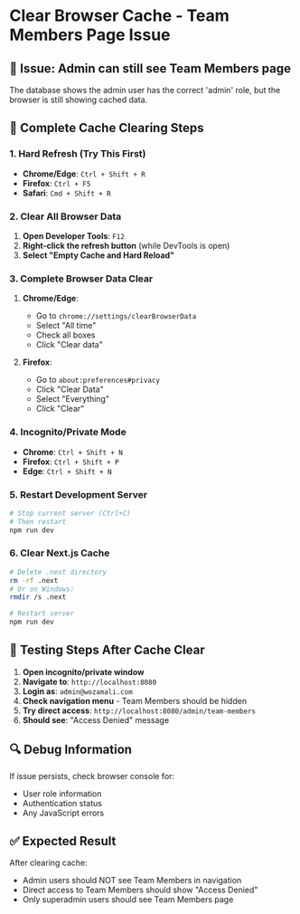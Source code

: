 # Clear Browser Cache - Team Members Page Issue

## 🚨 Issue: Admin can still see Team Members page

The database shows the admin user has the correct 'admin' role, but the browser is still showing cached data.

## 🔧 Complete Cache Clearing Steps

### 1. Hard Refresh (Try This First)
- **Chrome/Edge**: `Ctrl + Shift + R`
- **Firefox**: `Ctrl + F5`
- **Safari**: `Cmd + Shift + R`

### 2. Clear All Browser Data
1. **Open Developer Tools**: `F12`
2. **Right-click the refresh button** (while DevTools is open)
3. **Select "Empty Cache and Hard Reload"**

### 3. Complete Browser Data Clear
1. **Chrome/Edge**: 
   - Go to `chrome://settings/clearBrowserData`
   - Select "All time"
   - Check all boxes
   - Click "Clear data"

2. **Firefox**:
   - Go to `about:preferences#privacy`
   - Click "Clear Data"
   - Select "Everything"
   - Click "Clear"

### 4. Incognito/Private Mode
- **Chrome**: `Ctrl + Shift + N`
- **Firefox**: `Ctrl + Shift + P`
- **Edge**: `Ctrl + Shift + N`

### 5. Restart Development Server
```bash
# Stop current server (Ctrl+C)
# Then restart
npm run dev
```

### 6. Clear Next.js Cache
```bash
# Delete .next directory
rm -rf .next
# Or on Windows:
rmdir /s .next

# Restart server
npm run dev
```

## 🧪 Testing Steps After Cache Clear

1. **Open incognito/private window**
2. **Navigate to**: `http://localhost:8080`
3. **Login as**: `admin@wozamali.com`
4. **Check navigation menu** - Team Members should be hidden
5. **Try direct access**: `http://localhost:8080/admin/team-members`
6. **Should see**: "Access Denied" message

## 🔍 Debug Information

If issue persists, check browser console for:
- User role information
- Authentication status
- Any JavaScript errors

## ✅ Expected Result

After clearing cache:
- Admin users should NOT see Team Members in navigation
- Direct access to Team Members should show "Access Denied"
- Only superadmin users should see Team Members page
